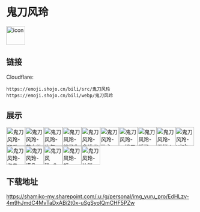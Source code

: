 # 鬼刀风玲
<img src="https://emoji.shojo.cn/bili/src/鬼刀风玲/icon.png" width="50" height="50" alt="icon">

## 链接
Cloudflare:
```
https://emoji.shojo.cn/bili/src/鬼刀风玲
https://emoji.shojo.cn/bili/webp/鬼刀风玲
```
## 展示
<img src="https://emoji.shojo.cn/bili/src/鬼刀风玲/鬼刀风玲-吃瓜.png" width="50" height="50" alt="鬼刀风玲-吃瓜"><img src="https://emoji.shojo.cn/bili/src/鬼刀风玲/鬼刀风玲-美女贴贴.png" width="50" height="50" alt="鬼刀风玲-美女贴贴"><img src="https://emoji.shojo.cn/bili/src/鬼刀风玲/鬼刀风玲-生气.png" width="50" height="50" alt="鬼刀风玲-生气"><img src="https://emoji.shojo.cn/bili/src/鬼刀风玲/鬼刀风玲-鲨了你.png" width="50" height="50" alt="鬼刀风玲-鲨了你"><img src="https://emoji.shojo.cn/bili/src/鬼刀风玲/鬼刀风玲-多读书.png" width="50" height="50" alt="鬼刀风玲-多读书"><img src="https://emoji.shojo.cn/bili/src/鬼刀风玲/鬼刀风玲-比心.png" width="50" height="50" alt="鬼刀风玲-比心"><img src="https://emoji.shojo.cn/bili/src/鬼刀风玲/鬼刀风玲-一键三连.png" width="50" height="50" alt="鬼刀风玲-一键三连"><img src="https://emoji.shojo.cn/bili/src/鬼刀风玲/鬼刀风玲-睡了.png" width="50" height="50" alt="鬼刀风玲-睡了"><img src="https://emoji.shojo.cn/bili/src/鬼刀风玲/鬼刀风玲-干杯！.png" width="50" height="50" alt="鬼刀风玲-干杯！"><img src="https://emoji.shojo.cn/bili/src/鬼刀风玲/鬼刀风玲-wink.png" width="50" height="50" alt="鬼刀风玲-wink"><img src="https://emoji.shojo.cn/bili/src/鬼刀风玲/鬼刀风玲-拖走.png" width="50" height="50" alt="鬼刀风玲-拖走"><img src="https://emoji.shojo.cn/bili/src/鬼刀风玲/鬼刀风玲-摸鱼.png" width="50" height="50" alt="鬼刀风玲-摸鱼"><img src="https://emoji.shojo.cn/bili/src/鬼刀风玲/鬼刀风玲-？.png" width="50" height="50" alt="鬼刀风玲-？"><img src="https://emoji.shojo.cn/bili/src/鬼刀风玲/鬼刀风玲-额.png" width="50" height="50" alt="鬼刀风玲-额"><img src="https://emoji.shojo.cn/bili/src/鬼刀风玲/鬼刀风玲-达咩.png" width="50" height="50" alt="鬼刀风玲-达咩">

## 下载地址

https://shamiko-my.sharepoint.com/:u:/g/personal/img_yuru_pro/EdHLzv-4m9hJmdC4MvTaDxABi2t0x-uSgSyoIQmCHF5PZw